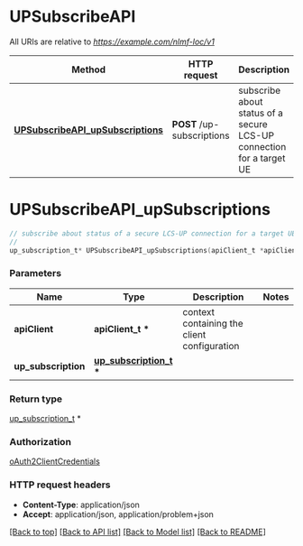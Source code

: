 # UPSubscribeAPI

All URIs are relative to *https://example.com/nlmf-loc/v1*

Method | HTTP request | Description
------------- | ------------- | -------------
[**UPSubscribeAPI_upSubscriptions**](UPSubscribeAPI.md#UPSubscribeAPI_upSubscriptions) | **POST** /up-subscriptions | subscribe about status of a secure LCS-UP connection for a target UE


# **UPSubscribeAPI_upSubscriptions**
```c
// subscribe about status of a secure LCS-UP connection for a target UE
//
up_subscription_t* UPSubscribeAPI_upSubscriptions(apiClient_t *apiClient, up_subscription_t * up_subscription);
```

### Parameters
Name | Type | Description  | Notes
------------- | ------------- | ------------- | -------------
**apiClient** | **apiClient_t \*** | context containing the client configuration |
**up_subscription** | **[up_subscription_t](up_subscription.md) \*** |  | 

### Return type

[up_subscription_t](up_subscription.md) *


### Authorization

[oAuth2ClientCredentials](../README.md#oAuth2ClientCredentials)

### HTTP request headers

 - **Content-Type**: application/json
 - **Accept**: application/json, application/problem+json

[[Back to top]](#) [[Back to API list]](../README.md#documentation-for-api-endpoints) [[Back to Model list]](../README.md#documentation-for-models) [[Back to README]](../README.md)

